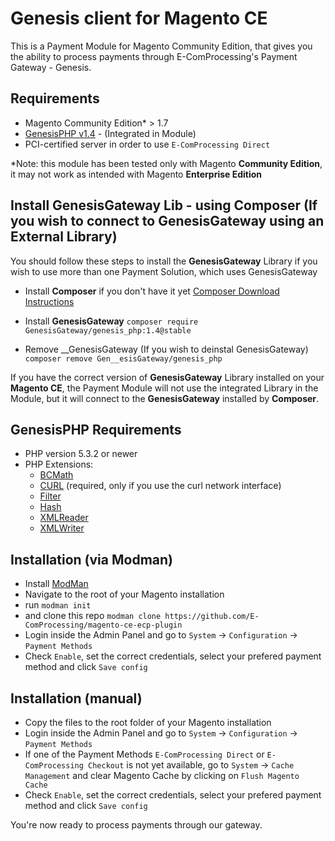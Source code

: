 Genesis client for Magento CE
=============================

This is a Payment Module for Magento Community Edition, that gives you the ability to process payments through E-ComProcessing's Payment Gateway - Genesis.

Requirements
------------

* Magento Community Edition* > 1.7
* [GenesisPHP v1.4](https://github.com/GenesisGateway/genesis_php) - (Integrated in Module)
* PCI-certified server in order to use ```E-ComProcessing Direct```

*Note: this module has been tested only with Magento __Community Edition__, it may not work
as intended with Magento __Enterprise Edition__

Install __GenesisGateway__  Lib - using Composer (If you wish to connect to GenesisGateway using an External Library)
---------------------
You should follow these steps to install the __GenesisGateway__ Library if you wish to use more than one Payment Solution, which uses GenesisGateway

* Install __Composer__ if you don't have it yet
	[Composer Download Instructions](https://getcomposer.org/doc/00-intro.md)

* Install __GenesisGateway__
	```composer require GenesisGateway/genesis_php:1.4@stable```

* Remove __GenesisGateway (If you wish to deinstal GenesisGateway)
	```composer remove Gen__esisGateway/genesis_php```

If you have the correct version of __GenesisGateway__ Library installed on your __Magento CE__, the Payment Module will not use the 
integrated Library in the Module, but it will connect to the __GenesisGateway__ installed by __Composer__.

GenesisPHP Requirements
---------------------

* PHP version 5.3.2 or newer
* PHP Extensions:
    * [BCMath](https://php.net/bcmath)
    * [CURL](https://php.net/curl) (required, only if you use the curl network interface)
    * [Filter](https://php.net/filter)
    * [Hash](https://php.net/hash)
    * [XMLReader](https://php.net/xmlreader)
    * [XMLWriter](https://php.net/xmlwriter)

Installation (via Modman)
---------------------

* Install [ModMan]
* Navigate to the root of your Magento installation
* run ```modman init```
* and clone this repo ```modman clone https://github.com/E-ComProcessing/magento-ce-ecp-plugin```
* Login inside the Admin Panel and go to ```System``` -> ```Configuration``` -> ```Payment Methods```
* Check ```Enable```, set the correct credentials, select your prefered payment method and click ```Save config```

Installation (manual)
---------------------

* Copy the files to the root folder of your Magento installation
* Login inside the Admin Panel and go to ```System``` -> ```Configuration``` -> ```Payment Methods```
* If one of the Payment Methods ```E-ComProcessing Direct``` or ```E-ComProcessing Checkout``` is not yet available, 
  go to  ```System``` -> ```Cache Management``` and clear Magento Cache by clicking on ```Flush Magento Cache```
* Check ```Enable```, set the correct credentials, select your prefered payment method and click ```Save config```

You're now ready to process payments through our gateway.

[ModMan]: https://github.com/colinmollenhour/modman
